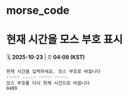 # morse_code
# 현재 시간을 모스 부호 표시
<!-- MORSE_TIME_START -->
🗓️ **2025-10-23** | ⏰ **04:09 (KST)**

```
현재 시간을 입력하세요. 모스 부호로 바꿉니다
----- ....- ----- ----.
모스 부호를 다시 현재 시간으로 바꿉니다
0409
```
<!-- MORSE_TIME_END -->
